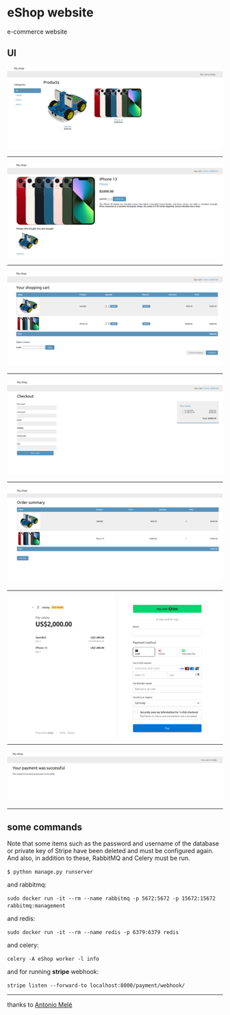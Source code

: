 # eShop website


e-commerce website


## UI


![app ui 1](docs/app_ui.png)

---

![app ui 2](docs/app_ui2.png)

---

![app ui 3](docs/app_ui3.png)

---

![app ui 4](docs/app_ui4.png)

---

![app ui 5](docs/app_ui5.png)

---

![app ui 6](docs/app_ui6.png)

---

![app ui 7](docs/app_ui7.png)

---

## some commands

Note that some items such as the password and username of the database or private key of Stripe have been deleted and must be configured again. And also, in addition to these, RabbitMQ and Celery must be run.


‍‍`$ python manage.py runserver`

and rabbitmq:

`sudo docker run -it --rm --name rabbitmq -p 5672:5672 -p 15672:15672 rabbitmq:management`

and redis:

`sudo docker run -it --rm --name redis -p 6379:6379 redis`

and celery:

`celery -A eShop worker -l info`

and for running **stripe** webhook:

`stripe listen --forward-to localhost:8000/payment/webhook/`


---

thanks to [Antonio Melé](https://github.com/zenx)
